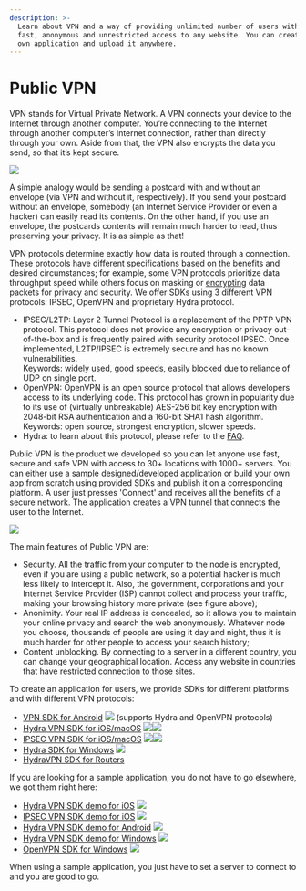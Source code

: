 ```yaml
---
description: >-
  Learn about VPN and a way of providing unlimited number of users with secure,
  fast, anonymous and unrestricted access to any website. You can create your
  own application and upload it anywhere.
---
```


# Public VPN

VPN stands for Virtual Private Network. A VPN connects your device to the Internet through another computer. You’re connecting to the Internet through another computer’s Internet connection, rather than directly through your own. Aside from that, the VPN also encrypts the data you send, so that it’s kept secure.

![](../../.gitbook/assets/vpn-general-hires.png)

A simple analogy would be sending a postcard with and without an envelope (via VPN and without it, respectively). If you send your postcard without an envelope, somebody (an Internet Service Provider or even a hacker) can easily read its contents. On the other hand, if you use an envelope, the postcards contents will remain much harder to read, thus preserving your privacy. It is as simple as that!

VPN protocols determine exactly how data is routed through a connection. These protocols have different specifications based on the benefits and desired circumstances; for example, some VPN protocols prioritize data throughput speed while others focus on masking or [encrypting](https://www.netmotionsoftware.com/blog/security/data-encryption-101/) data packets for privacy and security. We offer SDKs using 3 different VPN protocols: IPSEC, OpenVPN and proprietary Hydra protocol.

* IPSEC/L2TP: Layer 2 Tunnel Protocol is a replacement of the PPTP VPN protocol. This protocol does not provide any encryption or privacy out-of-the-box and is frequently paired with security protocol IPSEC. Once implemented, L2TP/IPSEC is extremely secure and has no known vulnerabilities.\
  Keywords: widely used, good speeds, easily blocked due to reliance of UDP on single port.
* OpenVPN: OpenVPN is an open source protocol that allows developers access to its underlying code. This protocol has grown in popularity due to its use of (virtually unbreakable) AES-256 bit key encryption with 2048-bit RSA authentication and a 160-bit SHA1 hash algorithm.\
  Keywords: open source, strongest encryption, slower speeds.
* Hydra: to learn about this protocol, please refer to the [FAQ](https://support.hotspotshield.com/hc/en-us/articles/360000374343-What-s-the-protocol-used-by-Hotspot-Shield-).

Public VPN is the product we developed so you can let anyone use fast, secure and safe VPN with access to 30+ locations with 1000+ servers. You can either use a sample designed/developed application or build your own app from scratch using provided SDKs and publish it on a corresponding platform. A user just presses 'Connect' and receives all the benefits of a secure network. The application creates a VPN tunnel that connects the user to the Internet.

![](../../.gitbook/assets/tunnel-final-version.png)

The main features of Public VPN are:

* Security. All the traffic from your computer to the node is encrypted, even if you are using a public network, so a potential hacker is much less likely to intercept it. Also, the government, corporations and your Internet Service Provider (ISP) cannot collect and process your traffic, making your browsing history more private (see figure above);
* Anonimity. Your real IP address is concealed, so it allows you to maintain your online privacy and search the web anonymously. Whatever node you choose, thousands of people are using it day and night, thus it is much harder for other people to access your search history;
* Content unblocking. By connecting to a server in a different country, you can change your geographical location. Access any website in countries that have restricted connection to those sites.&#x20;

To create an application for users, we provide SDKs for different platforms and with different VPN protocols:&#x20;

* [VPN SDK for Android](https://pango.gitbook.io/pango-platform/sdk/untitled) ![](../../.gitbook/assets/play-store-logo-small.jpg) (supports Hydra and OpenVPN protocols)
* [Hydra VPN SDK for iOS/macOS](https://pango.gitbook.io/pango-platform/sdk/hydra-vpn-sdk-for-ios) ![](../../.gitbook/assets/appstore-logo-small.png)![](../../.gitbook/assets/ios-logo-small.jpg)&#x20;
* [IPSEC VPN SDK for iOS/macOS](https://pango.gitbook.io/pango-platform/sdk/ipsec-vpn-sdk-for-ios-macos) ![](../../.gitbook/assets/appstore-logo-small.png)![](../../.gitbook/assets/ios-logo-small.jpg)&#x20;
* [Hydra SDK for Windows](https://pango.gitbook.io/pango-platform/sdk/hydra-sdk-for-windows) ![](../../.gitbook/assets/ms-store-small.png)&#x20;
* [HydraVPN SDK for Routers](https://pango.gitbook.io/pango-platform/sdk/hydravpn-sdk-for-routers)

If you are looking for a sample application, you do not have to go elsewhere, we got them right here:

* [Hydra VPN SDK demo for iOS](https://pango.gitbook.io/pango-platform/demo-applications/untitled) ![](../../.gitbook/assets/appstore-logo-small.png)&#x20;
* [IPSEC VPN SDK demo for iOS](https://pango.gitbook.io/pango-platform/demo-applications/ipsec-vpn-sdk-demo-for-ios) ![](../../.gitbook/assets/appstore-logo-small.png)&#x20;
* [Hydra VPN SDK demo for Android](https://pango.gitbook.io/pango-platform/demo-applications/anchorfree-hydra-vpn-sdk-demo-for-android) ![](../../.gitbook/assets/play-store-logo-small.jpg)&#x20;
* [Hydra VPN SDK demo for Windows](https://pango.gitbook.io/pango-platform/demo-applications/hydra-vpn-sdk-demo-for-windows) ![](../../.gitbook/assets/ms-store-small.png)&#x20;
* [OpenVPN SDK for Windows](https://pango.gitbook.io/pango-platform/demo-applications/openvpn-sdk-for-windows) ![](../../.gitbook/assets/ms-store-small.png)&#x20;

When using a sample application, you just have to set a server to connect to and you are good to go.
